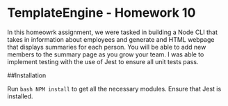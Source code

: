 # TemplateEngine - Homework 10

In this homeowrk assignment, we were tasked in building a Node CLI that takes in information about employees and generate and HTML webpage that displays summaries for each person. You will be able to add new members to the summary page as you grow your team. I was able to implement testing with the use of Jest to ensure all unit tests pass. 

##Installation

Run ```bash NPM install``` to get all the necessary modules. Ensure that Jest is installed.
